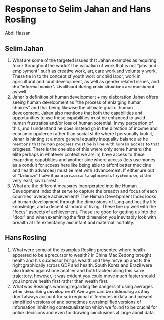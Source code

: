 # Response to Selim Jahan and Hans Rosling

Abdi Hassan

## Selim Jahan

1. What are some of the targeted issues that Jahan examples as requiring  focus throughout the world?
  The valuation of work that is not "jobs and employment" such as creative work, art, care work and voluntary work. These tie in to the concept of youth work or child labor, work in agricultural and rural development, as well as gender related issues, and the "informal sector". Livelihood during crisis situations are mentioned as well.
2. Jahan's definition of human development + my elaboration
  Jahan offers seeing human development as "the process of enlarging human choices" and that being likewise the ulitmate goal of human development. Jahan also mentions that both the capabilities and opportunities to use these capabilities must be enhanced to avoid human frustration and/or loss of human potential. In my perception of this, and I understand he does instead go in the direction of income and economic opulence rather than social strife where I personally took it, Jahan is hinting at a more general equality inequality balance as he mentions that human progress must be in line with human access to that progress. There is the one side of this where only some humans (the elite perhaps in whatever context we are in) have access to these exapnding capabilities and another side where access (lets use money as a conduit for access here like being able to afford better medicine and health advances) must be met with advancement. If either are out of "balance" I take it as a precursor to upheaval of systems or, at the very least, civil unrest.
3. What are the different measures incorporated into the Human Development Index that serve to capture the breadth and focus of each countries' average achievement?
  The Human Development Index looks at human development through the dimensions of Long and healthy life, knowledge, and a decent standard of living. These line up well with the "focus" aspects of achievement. These are good for getting us into the "door" and when examining the first dimension you inevitably look with breadth at life expectancy and infant and maternal mortality.
## Hans Rosling

1. What were some of the examples Rosling presented where health appeared to be a precursor to wealth?
  In China Mao Zedong brought health and his successor brings wealth and they move up and to the right graphically across GDP and health. South Korea and Brazil were also trailed against one another and both tracked along this same trajectory, however, it was evident you could move much faster should you improve health first rather than wealth first.
2. What was Rosling's warning regarding the dangers of using averages when describing development?
  Averages can be misleading as they don't always account for sub regional differences in data and present simplified versions of and sometimes oversimplified versions of information inhibiting contextualization which we found to be crucial for policy decisions and even for drawing conclusions at large about data.
